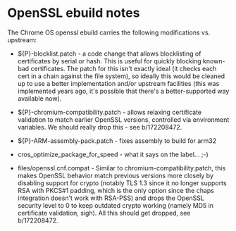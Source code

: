 OpenSSL ebuild notes
====================

The Chrome OS openssl ebuild carries the following modifications vs. upstream:

 * ${P}-blocklist.patch - a code change that allows blocklisting of certificates
   by serial or hash. This is useful for quickly blocking known-bad
   certificates. The patch for this isn't exactly ideal (it checks each cert in
   a chain against the file system), so ideally this would be cleaned up to use
   a better implementation and/or upstream facilities (this was implemented
   years ago, it's possible that there's a better-supported way available now).

 * ${P}-chromium-compatibility.patch - allows relaxing certificate validation to
   match earlier OpenSSL versions, controlled via environment variables. We
   should really drop this - see b/172208472.

 * ${P}-ARM-assembly-pack.patch - fixes assembly to build for arm32

 * cros_optimize_package_for_speed - what it says on the label... ;-)

 * files/openssl.cnf.compat - Similar to chromium-compatibility.patch, this
   makes OpenSSL behavior match previous versions more closely by disabling
   support for crypto (notably TLS 1.3 since it no longer supports RSA with
   PKCS#1 padding, which is the only option since the chaps integration doesn't
   work with RSA-PSS) and drops the OpenSSL security level to 0 to keep outdated
   crypto working (namely MD5 in certificate validation, sigh). All this should
   get dropped, see b/172208472.
